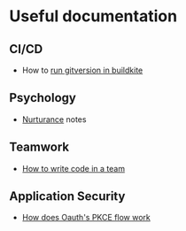 # Useful documentation

## CI/CD

- How to [run gitversion in buildkite](./buildkite%20and%20gitversion.md)

## Psychology

- [Nurturance](./nurturance.md) notes

## Teamwork

- [How to write code in a team](./pairing.md)

## Application Security

- [How does Oauth's PKCE flow work](../oauth-pkce.svg)
